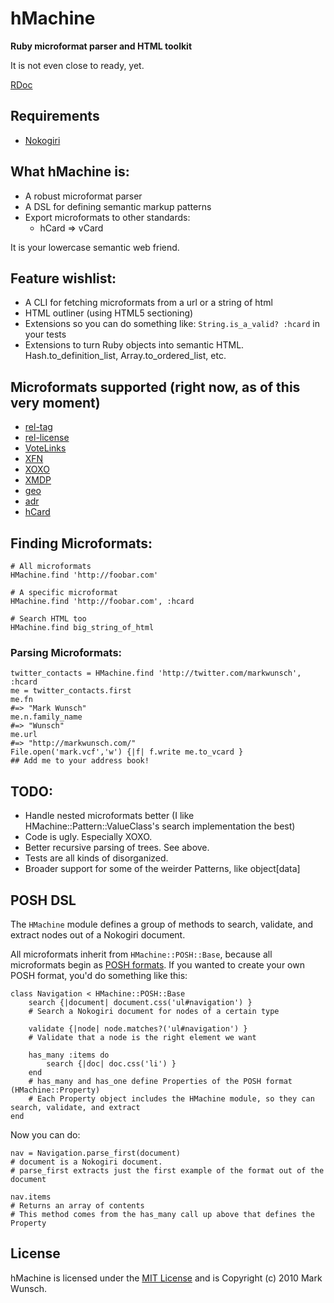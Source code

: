 # hMachine

**Ruby microformat parser and HTML toolkit**

It is not even close to ready, yet.

[RDoc](http://rdoc.info/projects/mwunsch/hmachine)

## Requirements

+ [Nokogiri](http://github.com/tenderlove/nokogiri)

## What hMachine is:

+ A robust microformat parser
+ A DSL for defining semantic markup patterns
+ Export microformats to other standards:
	+ hCard => vCard

It is your lowercase semantic web friend.

## Feature wishlist:

+ A CLI for fetching microformats from a url or a string of html
+ HTML outliner (using HTML5 sectioning)
+ Extensions so you can do something like: `String.is_a_valid? :hcard` in your tests
+ Extensions to turn Ruby objects into semantic HTML. Hash.to_definition_list, Array.to_ordered_list, etc. 

## Microformats supported (right now, as of this very moment)

+ [rel-tag](http://microformats.org/wiki/rel-tag)
+ [rel-license](http://microformats.org/wiki/rel-license)
+ [VoteLinks](http://microformats.org/wiki/vote-links)
+ [XFN](http://microformats.org/wiki/XFN)
+ [XOXO](http://microformats.org/wiki/xoxo)
+ [XMDP](http://microformats.org/wiki/XMDP)
+ [geo](http://microformats.org/wiki/geo)
+ [adr](http://microformats.org/wiki/adr)
+ [hCard](http://microformats.org/wiki/hcard)

## Finding Microformats:
	
	# All microformats
	HMachine.find 'http://foobar.com'
	
	# A specific microformat
	HMachine.find 'http://foobar.com', :hcard
	
	# Search HTML too
	HMachine.find big_string_of_html
	
### Parsing Microformats:

	twitter_contacts = HMachine.find 'http://twitter.com/markwunsch', :hcard
	me = twitter_contacts.first
	me.fn
	#=> "Mark Wunsch"
	me.n.family_name
	#=> "Wunsch"
	me.url
	#=> "http://markwunsch.com/"
	File.open('mark.vcf','w') {|f| f.write me.to_vcard }
	## Add me to your address book!
	
## TODO:

+ Handle nested microformats better (I like HMachine::Pattern::ValueClass's search implementation the best)
+ Code is ugly. Especially XOXO.
+ Better recursive parsing of trees. See above.
+ Tests are all kinds of disorganized.
+ Broader support for some of the weirder Patterns, like object[data]

## POSH DSL

The `HMachine` module defines a group of methods to search, validate, and extract nodes out of a Nokogiri document.

All microformats inherit from `HMachine::POSH::Base`, because all microformats begin as [POSH formats](http://microformats.org/wiki/posh). If you wanted to create your own POSH format, you'd do something like this:

	class Navigation < HMachine::POSH::Base
		search {|document| document.css('ul#navigation') }
		# Search a Nokogiri document for nodes of a certain type
		
		validate {|node| node.matches?('ul#navigation') }
		# Validate that a node is the right element we want
		
		has_many :items do
			search {|doc| doc.css('li') }
		end
		# has_many and has_one define Properties of the POSH format (HMachine::Property)
		# Each Property object includes the HMachine module, so they can search, validate, and extract
	end
	
Now you can do:

	nav = Navigation.parse_first(document) 
	# document is a Nokogiri document. 
	# parse_first extracts just the first example of the format out of the document
	
	nav.items
	# Returns an array of contents
	# This method comes from the has_many call up above that defines the Property

## License

hMachine is licensed under the [MIT License](http://creativecommons.org/licenses/MIT/) and is Copyright (c) 2010 Mark Wunsch.